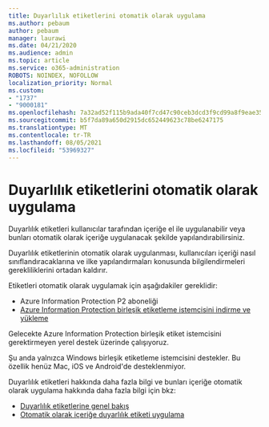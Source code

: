 ```yaml
---
title: Duyarlılık etiketlerini otomatik olarak uygulama
ms.author: pebaum
author: pebaum
manager: laurawi
ms.date: 04/21/2020
ms.audience: admin
ms.topic: article
ms.service: o365-administration
ROBOTS: NOINDEX, NOFOLLOW
localization_priority: Normal
ms.custom:
- "1737"
- "9000181"
ms.openlocfilehash: 7a32ad52f115b9ada40f7cd47c90ceb3dcd3f9cd99a8f9eae3514b2e45e73bb8
ms.sourcegitcommit: b5f7da89a650d2915dc652449623c78be6247175
ms.translationtype: MT
ms.contentlocale: tr-TR
ms.lasthandoff: 08/05/2021
ms.locfileid: "53969327"
---
```

# <a name="auto-apply-sensitivity-labels"></a>Duyarlılık etiketlerini otomatik olarak uygulama

Duyarlılık etiketleri kullanıcılar tarafından içeriğe el ile uygulanabilir veya bunları otomatik olarak içeriğe uygulanacak şekilde yapılandırabilirsiniz.

Duyarlılık etiketlerinin otomatik olarak uygulanması, kullanıcıları içeriği nasıl sınıflandıracaklarına ve ilke yapılandırmaları konusunda bilgilendirmeleri gerekliliklerini ortadan kaldırır.

Etiketleri otomatik olarak uygulamak için aşağıdakiler gereklidir:

- Azure Information Protection P2 aboneliği
- [Azure Information Protection birleşik etiketleme istemcisini indirme ve yükleme](https://docs.microsoft.com/azure/information-protection/rms-client/install-unifiedlabelingclient-app)

Gelecekte Azure Information Protection birleşik etiket istemcisini gerektirmeyen yerel destek üzerinde çalışıyoruz.

Şu anda yalnızca Windows birleşik etiketleme istemcisini destekler.  Bu özellik henüz Mac, iOS ve Android'de desteklenmiyor.

Duyarlılık etiketleri hakkında daha fazla bilgi ve bunları içeriğe otomatik olarak uygulama hakkında daha fazla bilgi için bkz:

- [Duyarlılık etiketlerine genel bakış](https://docs.microsoft.com/microsoft-365/compliance/sensitivity-labels)
- [Otomatik olarak içeriğe duyarlılık etiketi uygulama](https://docs.microsoft.com/microsoft-365/compliance/apply-sensitivity-label-automatically)